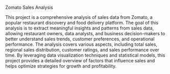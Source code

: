 Zomato Sales Analysis

This project is a comprehensive analysis of sales data from Zomato,
a popular restaurant discovery and food delivery platform. The goal of this analysis is to extract meaningful insights and patterns from sales data,
allowing restaurant owners, data analysts, and business decision-makers to better understand sales trends, customer preferences, and operational performance.
The analysis covers various aspects, including total sales, regional sales distribution, customer ratings, and sales performance over time. 
By leveraging data visualization techniques and statistical models, this project provides a detailed overview of factors that influence sales and helps optimize strategies for growth and profitability.
